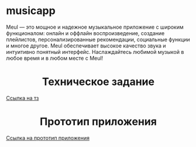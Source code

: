 # musicapp
Meul — это мощное и надежное музыкальное приложение с широким функционалом: онлайн и оффлайн воспроизведение, создание плейлистов, персонализированные рекомендации, социальные функции и многое другое. Meul обеспечивает высокое качество звука и интуитивно понятный интерфейс. Наслаждайтесь любимой музыкой в любое время и в любом месте с Meul!
<h1 align="center">Техническое задание</h1>
<a href="https://github.com/user-attachments/files/18111241/default.docx">Ссылка на тз</a>

<h1 align="center">Прототип приложения</h1>
<a href="https://www.figma.com/design/7GM2NAGB98aWReb3gstHfP/Untitled?node-id=83-2&node-type=frame&t=WwNtyJ9DYNyzskSi-0">Ссылка на прототип приложения</a>
